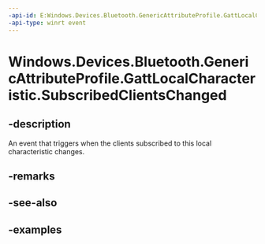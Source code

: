 ```yaml
---
-api-id: E:Windows.Devices.Bluetooth.GenericAttributeProfile.GattLocalCharacteristic.SubscribedClientsChanged
-api-type: winrt event
---
```


<!-- Event syntax.
public event TypedEventHandler SubscribedClientsChanged<GattLocalCharacteristic,  object>
-->

# Windows.Devices.Bluetooth.GenericAttributeProfile.GattLocalCharacteristic.SubscribedClientsChanged

## -description
An event that triggers when the clients subscribed to this local characteristic changes.

## -remarks

## -see-also

## -examples

